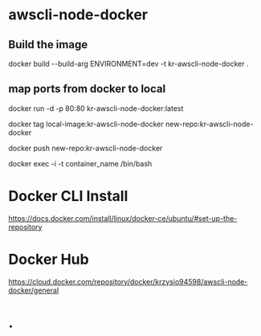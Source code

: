 # awscli-node-docker

## Build the image
docker build --build-arg ENVIRONMENT=dev -t kr-awscli-node-docker .

## map ports from docker to local
docker run -d -p 80:80 kr-awscli-node-docker:latest


docker tag local-image:kr-awscli-node-docker new-repo:kr-awscli-node-docker

docker push new-repo:kr-awscli-node-docker

docker exec -i -t container_name /bin/bash


# Docker CLI Install
https://docs.docker.com/install/linux/docker-ce/ubuntu/#set-up-the-repository


# Docker Hub
https://cloud.docker.com/repository/docker/krzysio94598/awscli-node-docker/general

# .
